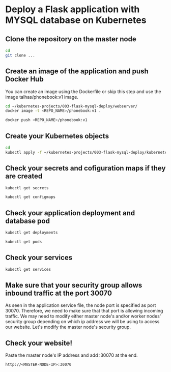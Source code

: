 # Deploy a Flask application with MYSQL database on Kubernetes

## Clone the repository on the master node
```bash
cd
git clone ...
```

## Create an image of the application and push Docker Hub
You can create an image using the Dockerfile or skip this step and use the image talhas/phonebook:v1 image.
```bash
cd ~/kubernetes-projects/003-flask-mysql-deploy/webserver/
docker image -t <REPO_NAME>/phonebook:v1 .
```
```bash
docker push <REPO_NAME>/phonebook:v1
```

## Create your Kubernetes objects
```bash
cd
kubectl apply -f ~/kubernetes-projects/003-flask-mysql-deploy/kubernetes/
```

## Check your secrets and cofiguration maps if they are created
```bash
kubectl get secrets
```

```bash
kubectl get configmaps
```

## Check your application deployment and database pod
```bash
kubectl get deployments
```

```bash
kubectl get pods
```

## Check your services
```bash
kubectl get services
```

## Make sure that your security group allows inbound traffic at the port 30070
As seen in the application service file, the node port is specified as port 30070. Therefore, we need to make sure that that port is allowing incoming traffic. We may need to modify either master node's and/or worker nodes' security group depending on which ip address we will be using to access our website. Let's modify the master node's security group.

## Check your website!
Paste the master node's IP address and add :30070 at the end.

```
http://<MASTER-NODE-IP>:30070
```




